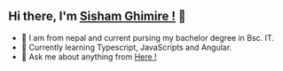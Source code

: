 ## Hi there, I'm [Sisham Ghimire !](https://www.linkedin.com/in/sishamghimire/) 👋

- 🔭 I am from nepal and current pursing my bachelor degree in Bsc. IT.
- 🌱 Currently learning Typescript, JavaScripts and Angular.
- 💬 Ask me about anything from [Here !](https://github.com/sishamghimire/sishamghimire/issues)
